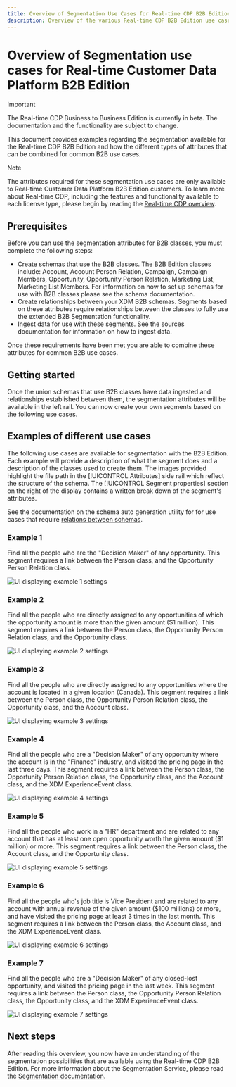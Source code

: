 ```yaml
---
title: Overview of Segmentation Use Cases for Real-time CDP B2B Edition.
description: Overview of the various Real-time CDP B2B Edition use cases available.
---
```

# Overview of Segmentation use cases for Real-time Customer Data Platform B2B Edition

<!-- This document relates to this [ticket](https://jira.corp.adobe.com/browse/PLAT-100468) -->

>[!IMPORTANT]
>
>The Real-time CDP Business to Business Edition is currently in beta. The documentation and the functionality are subject to change.

This document provides examples regarding the segmentation available for the Real-time CDP B2B Edition and how the different types of attributes that can be combined for common B2B use cases.

>[!NOTE]
>
>The attributes required for these segmentation use cases are only available to Real-time Customer Data Platform B2B Edition customers. To learn more about Real-time CDP, including the features and functionality available to each license type, please begin by reading the [Real-time CDP overview](../overview.md).

## Prerequisites

Before you can use the segmentation attributes for B2B classes, you must complete the following steps:

- Create schemas that use the B2B classes. The B2B Edition classes include: Account, Account Person Relation, Campaign, Campaign Members, Opportunity, Opportunity Person Relation, Marketing List, Marketing List Members. For information on how to set up schemas for use with B2B classes please see the schema documentation.
  <!-- [PLACEHOLDER how to set up schemas for use with B2B classes]()] -->
- Create relationships between your XDM B2B schemas. Segments based on these attributes require relationships between the classes to fully use the extended B2B Segmentation functionality.
  <!-- [PLACEHOLDER Create relationships between your XDM B2B schemas]() -->
- Ingest data for use with these segments. See the sources documentation for information on how to ingest data. 
  <!-- [PLACEHOLDER how to ingest data](../../sources/home.md). -->

Once these requirements have been met you are able to combine these attributes for common B2B use cases.

## Getting started

Once the union schemas that use B2B classes have data ingested and relationships established between them, the segmentation attributes will be available in the left rail. You can now create your own segments based on the following use cases.

## Examples of different use cases

The following use cases are available for segmentation with the B2B Edition. Each example will provide a description of what the segment does and a description of the classes used to create them. The images provided highlight the file path in the [!UICONTROL Attributes] side rail which reflect the structure of the schema. The [!UICONTROL Segment properties] section on the right of the display contains a written break down of the segment's attributes. 

See the documentation on the schema auto generation utility for for use cases that require [relations between schemas](../../sources/connectors/adobe-applications/marketo/marketo-namespaces.md).
<!-- [possible PLACEHOLDER] -->

<!-- short blurb explaining what the segment does, and then an accompanying screenshot to show how it’s built -->

### Example 1

Find all the people who are the "Decision Maker" of any opportunity. This segment requires a link between the Person class, and the Opportunity Person Relation class. 

![UI displaying example 1 settings](../assets/segmentation/decision-maker.png)

### Example 2

Find all the people who are directly assigned to any opportunities of which the opportunity amount is more than the given amount ($1 million). This segment requires a link between the Person class, the Opportunity Person Relation class, and the Opportunity class.

![UI displaying example 2 settings](../assets/example-2.png)

### Example 3

Find all the people who are directly assigned to any opportunities where the account is located in a given location (Canada). This segment requires a link between the Person class, the Opportunity Person Relation class, the Opportunity class, and the Account class.

![UI displaying example 3 settings](../assets/example-3.png)

### Example 4

Find all the people who are a "Decision Maker" of any opportunity where the account is in the "Finance" industry, and visited the pricing page in the last three days. This segment requires a link between the Person class, the Opportunity Person Relation class, the Opportunity class, and the Account class, and the XDM ExperienceEvent class.

![UI displaying example 4 settings](../assets/example-4.png)

### Example 5

Find all the people who work in a "HR" department and are related to any account that has at least one open opportunity worth the given amount ($1 million) or more. This segment requires a link between the Person class, the Account class, and the Opportunity class.

![UI displaying example 5 settings](../assets/example-5.png)

### Example 6

Find all the people who's job title is Vice President and are related to any account with annual revenue of the given amount ($100 millions) or more, and have visited the pricing page at least 3 times in the last month. This segment requires a link between the Person class, the Account class, and the XDM ExperienceEvent class.

![UI displaying example 6 settings](../assets/example-6.png)

### Example 7

Find all the people who are a "Decision Maker" of any closed-lost opportunity, and visited the pricing page in the last week. This segment requires a link between the Person class, the Opportunity Person Relation class, the
Opportunity class, and the XDM ExperienceEvent class.

![UI displaying example 7 settings](../assets/example-7.png)

## Next steps

After reading this overview, you now have an understanding of the segmentation possibilities that are available using the Real-time CDP B2B Edition. For more information about the Segmentation Service, please read the [Segmentation documentation](../../segmentation/home.md).
